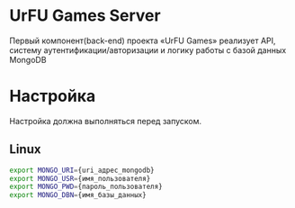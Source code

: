 # UrFU Games Server
Первый компонент(back-end) проекта «UrFU Games» реализует API, систему аутентификации/авторизации и логику работы с базой данных MongoDB

# Настройка
Настройка должна выполняться перед запуском.
## Linux
```bash
export MONGO_URI={uri_адрес_mongodb}
export MONGO_USR={имя_пользователя}
export MONGO_PWD={пароль_пользователя}
export MONGO_DBN={имя_базы_данных}
```

